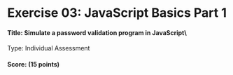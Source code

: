 # Exercise 03: JavaScript Basics Part 1

#### Title: Simulate a password validation program in JavaScript\
Type: Individual Assessment
#### Score: (15 points)


